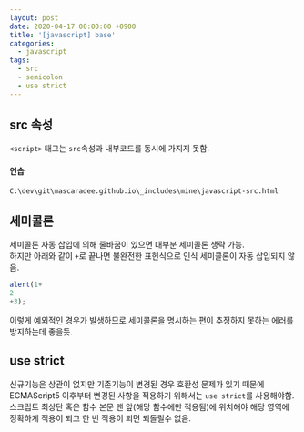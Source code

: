 ```yaml
---
layout: post
date: 2020-04-17 00:00:00 +0900
title: '[javascript] base'
categories:
  - javascript
tags:
  - src
  - semicolon
  - use strict
---
```


## src 속성
`<script>` 태그는 `src`속성과 내부코드를 동시에 가지지 못함.

#### 연습
`C:\dev\git\mascaradee.github.io\_includes\mine\javascript-src.html`

## 세미콜론
세미콜론 자동 삽입에 의해 줄바꿈이 있으면 대부분 세미콜론 생략 가능.  
하지만 아래와 같이 `+`로 끝나면 불완전한 표현식으로 인식 세미콜론이 자동 삽입되지 않음.
```javascript
alert(1+
2
+3);
```
이렇게 예외적인 경우가 발생하므로 세미콜론을 명시하는 편이 추정하지 못하는 에러를 방지하는데 좋을듯.

## use strict
신규기능은 상관이 없지만 기존기능이 변경된 경우 호환성 문제가 있기 때문에  
ECMAScript5 이후부터 변경된 사항을 적용하기 위해서는 `use strict`를 사용해야함.  
스크립트 최상단 혹은 함수 본문 맨 앞(해당 함수에만 적용됨)에 위치해야 해당 영역에 정확하게 적용이 되고 한 번 적용이 되면 되돌릴수 없음.
